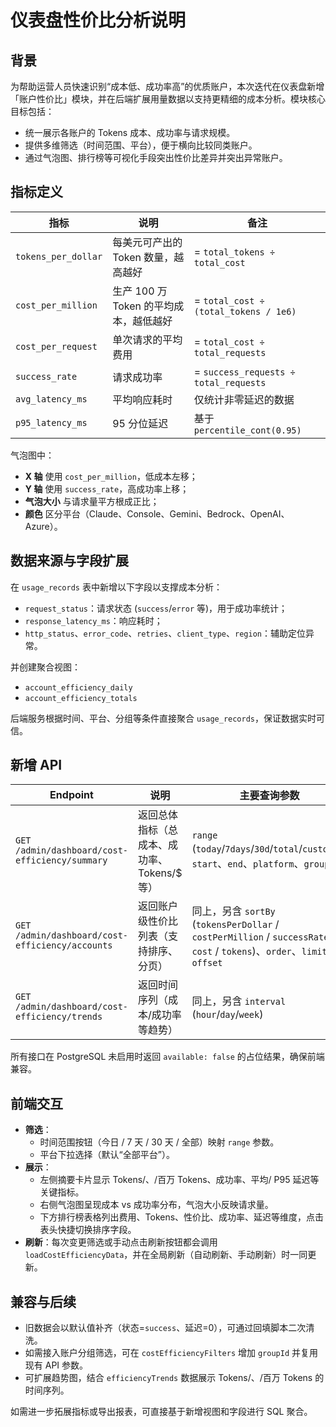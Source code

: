 # 仪表盘性价比分析说明

## 背景

为帮助运营人员快速识别“成本低、成功率高”的优质账户，本次迭代在仪表盘新增「账户性价比」模块，并在后端扩展用量数据以支持更精细的成本分析。模块核心目标包括：

- 统一展示各账户的 Tokens 成本、成功率与请求规模。
- 提供多维筛选（时间范围、平台），便于横向比较同类账户。
- 通过气泡图、排行榜等可视化手段突出性价比差异并突出异常账户。

## 指标定义

| 指标                | 说明                                   | 备注                                  |
| ------------------- | -------------------------------------- | ------------------------------------- |
| `tokens_per_dollar` | 每美元可产出的 Token 数量，越高越好    | = `total_tokens ÷ total_cost`         |
| `cost_per_million`  | 生产 100 万 Token 的平均成本，越低越好 | = `total_cost ÷ (total_tokens / 1e6)` |
| `cost_per_request`  | 单次请求的平均费用                     | = `total_cost ÷ total_requests`       |
| `success_rate`      | 请求成功率                             | = `success_requests ÷ total_requests` |
| `avg_latency_ms`    | 平均响应耗时                           | 仅统计非零延迟的数据                  |
| `p95_latency_ms`    | 95 分位延迟                            | 基于 `percentile_cont(0.95)`          |

气泡图中：

- **X 轴** 使用 `cost_per_million`，低成本左移；
- **Y 轴** 使用 `success_rate`，高成功率上移；
- **气泡大小** 与请求量平方根成正比；
- **颜色** 区分平台（Claude、Console、Gemini、Bedrock、OpenAI、Azure）。

## 数据来源与字段扩展

在 `usage_records` 表中新增以下字段以支撑成本分析：

- `request_status`：请求状态 (`success`/`error` 等)，用于成功率统计；
- `response_latency_ms`：响应耗时；
- `http_status`、`error_code`、`retries`、`client_type`、`region`：辅助定位异常。

并创建聚合视图：

- `account_efficiency_daily`
- `account_efficiency_totals`

后端服务根据时间、平台、分组等条件直接聚合 `usage_records`，保证数据实时可信。

## 新增 API

| Endpoint                                        | 说明                                        | 主要查询参数                                                                                                               |
| ----------------------------------------------- | ------------------------------------------- | -------------------------------------------------------------------------------------------------------------------------- |
| `GET /admin/dashboard/cost-efficiency/summary`  | 返回总体指标（总成本、成功率、Tokens/$ 等） | `range` (`today`/`7days`/`30d`/`total`/`custom`)、`start`、`end`、`platform`、`groupId`                                    |
| `GET /admin/dashboard/cost-efficiency/accounts` | 返回账户级性价比列表（支持排序、分页）      | 同上，另含 `sortBy` (`tokensPerDollar` / `costPerMillion` / `successRate` / `cost` / `tokens`)、`order`、`limit`、`offset` |
| `GET /admin/dashboard/cost-efficiency/trends`   | 返回时间序列（成本/成功率等趋势）           | 同上，另含 `interval` (`hour`/`day`/`week`)                                                                                |

所有接口在 PostgreSQL 未启用时返回 `available: false` 的占位结果，确保前端兼容。

## 前端交互

- **筛选**：
  - 时间范围按钮（今日 / 7 天 / 30 天 / 全部）映射 `range` 参数。
  - 平台下拉选择（默认“全部平台”）。
- **展示**：
  - 左侧摘要卡片显示 Tokens/$、$/百万 Tokens、成功率、平均/ P95 延迟等关键指标。
  - 右侧气泡图呈现成本 vs 成功率分布，气泡大小反映请求量。
  - 下方排行榜表格列出费用、Tokens、性价比、成功率、延迟等维度，点击表头快捷切换排序字段。
- **刷新**：每次变更筛选或手动点击刷新按钮都会调用 `loadCostEfficiencyData`，并在全局刷新（自动刷新、手动刷新）时一同更新。

## 兼容与后续

- 旧数据会以默认值补齐（状态=`success`、延迟=0），可通过回填脚本二次清洗。
- 如需接入账户分组筛选，可在 `costEfficiencyFilters` 增加 `groupId` 并复用现有 API 参数。
- 可扩展趋势图，结合 `efficiencyTrends` 数据展示 Tokens/$、$/百万 Tokens 的时间序列。

如需进一步拓展指标或导出报表，可直接基于新增视图和字段进行 SQL 聚合。
